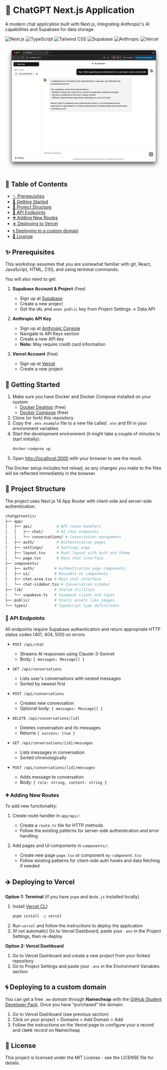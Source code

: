 # 🤖 ChatGPT Next.js Application

A modern chat application built with Next.js, integrating Anthropic's AI capabilities and Supabase for data storage.

![Next.js](https://img.shields.io/badge/Next.js-000000?style=for-the-badge&logo=next.js&logoColor=white)
![TypeScript](https://img.shields.io/badge/TypeScript-007ACC?style=for-the-badge&logo=typescript&logoColor=white)
![Tailwind CSS](https://img.shields.io/badge/Tailwind_CSS-38B2AC?style=for-the-badge&logo=tailwind-css&logoColor=white)
![Supabase](https://img.shields.io/badge/Supabase-3ECF8E?style=for-the-badge&logo=supabase&logoColor=white)
![Anthropic](https://img.shields.io/badge/Anthropic-6B46C1?style=for-the-badge&logo=anthropic&logoColor=white)
![Vercel](https://img.shields.io/badge/Vercel-000000?style=for-the-badge&logo=vercel&logoColor=white)

![](public/screenshot.png)

## 📖 Table of Contents

- [✨ Prerequisites](#-prerequisites)
- [🚀 Getting Started](#-getting-started)
- [📁 Project Structure](#-project-structure)
- [📍 API Endpoints](#-api-endpoints)
- [➕ Adding New Routes](#-adding-new-routes)
- [✈️ Deploying to Vercel](#-deploying-to-vercel)
- [🌀 Deploying to a custom domain](#-deploying-to-a-custom-domain)
- [📝 License](#-license)

## ✨ Prerequisites

This workshop assumes that you are somewhat familiar with git, React, JavaScript, HTML, CSS, and using terminal commands.

You will also need to get:

1. **Supabase Account & Project** (free)

   - Sign up at [Supabase](https://supabase.com)
   - Create a new project
   - Get the `URL` and `anon public` key from Project Settings → Data API

2. **Anthropic API Key**

   - Sign up at [Anthropic Console](https://console.anthropic.com)
   - Navigate to API Keys section
   - Create a new API key
   - **Note:** May require credit card information

3. **Vercel Account** (free)

   - Sign up at [Vercel](https://vercel.com)
   - Create a new project

## 🚀 Getting Started

1. Make sure you have Docker and Docker Compose installed on your system:
   - [Docker Desktop](https://www.docker.com/products/docker-desktop/) (free)
   - [Docker Compose](https://docs.docker.com/compose/install/) (free)
2. Clone (or fork) this repository
3. Copy the `.env.example` file to a new file called `.env` and fill in your environment variables
4. Start the development environment (it might take a couple of minutes to start initially):
   ```bash
   docker-compose up
   ```
5. Open [http://localhost:3000](http://localhost:3000) with your browser to see the result.

The Docker setup includes hot reload, so any changes you make to the files will be reflected immediately in the browser.

## 📁 Project Structure

The project uses Next.js 14 App Router with client-side and server-side authentication.

```bash
chatgptnextjs/
├── app/
│   ├── api/           # API route handlers
│   │   ├── chat/      # AI chat endpoints
│   │   └── conversations/ # Conversation management
│   ├── auth/          # Authentication pages
│   ├── settings/      # Settings page
│   ├── layout.tsx     # Root layout with auth and theme
│   └── page.tsx       # Main chat interface
├── components/
│   ├── auth/         # Authentication page components
│   ├── ui/           # Reusable UI components
│   ├── chat-area.tsx # Main chat interface
│   └── chat-sidebar.tsx # Conversation sidebar
├── lib/              # Shared utilities
│   └── supabase.ts   # Supabase client and types
├── public/           # Static assets like images
└── types/            # TypeScript type definitions
```

### 📍 API Endpoints

All endpoints require Supabase authentication and return appropriate HTTP status codes (401, 404, 500) on errors.

- `POST /api/chat`

  - Streams AI responses using Claude-3-Sonnet
  - Body: `{ messages: Message[] }`

- `GET /api/conversations`

  - Lists user's conversations with nested messages
  - Sorted by newest first

- `POST /api/conversations`

  - Creates new conversation
  - Optional body: `{ messages: Message[] }`

- `DELETE /api/conversations/[id]`

  - Deletes conversation and its messages
  - Returns `{ success: true }`

- `GET /api/conversations/[id]/messages`

  - Lists messages in conversation
  - Sorted chronologically

- `POST /api/conversations/[id]/messages`
  - Adds message to conversation
  - Body: `{ role: string, content: string }`

### ➕ Adding New Routes

To add new functionality:

1. Create route handler in `app/api/`:

   - Create a `route.ts` file for HTTP methods
   - Follow the existing patterns for server-side authentication and error handling

2. Add pages and UI components in `components/`:

   - Create new page `page.tsx` or component `my-component.tsx`
   - Follow existing patterns for client-side auth hooks and data fetching if needed

## ✈️ Deploying to Vercel

**Option 1: Terminal** (if you have `pnpm` and `Node.js` installed locally)

1. Install [Vercel CLI](https://vercel.com/docs/cli):
   ```bash
   pnpm install -g vercel
   ```
2. Run `vercel` and follow the instructions to deploy the application
3. (If not automatic) Go to Vercel Dashboard, paste your `.env` in the Project Settings, then re-deploy

**Option 2: Vercel Dashboard**

1. Go to Vercel Dashboard and create a new project from your forked repository
2. Go to Project Settings and paste your `.env` in the Environment Variables section

## 🌀 Deploying to a custom domain

You can get a free `.me` domain through **Namecheap** with the [GitHub Student Developer Pack](https://education.github.com/pack). Once you have "purchased" the domain:

1. Go to Vercel Dashboard (see previous section)
2. Click on your project > Domains > Add Domain > Add
3. Follow the instructions on the Vercel page to configure your `A` record and `CNAME` record on Namecheap

## 📝 License

This project is licensed under the MIT License - see the LICENSE file for details.
